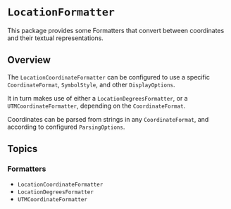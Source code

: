 # ``LocationFormatter``

This package provides some Formatters that convert between coordinates and their textual representations.

## Overview

The ``LocationCoordinateFormatter`` can be configured to use a specific ``CoordinateFormat``, ``SymbolStyle``, and other ``DisplayOptions``. 

It in turn makes use of either a ``LocationDegreesFormatter``, or a  ``UTMCoordinateFormatter``, depending on the ``CoordinateFormat``.

Coordinates can be parsed from strings in any ``CoordinateFormat``, and according to configured  ``ParsingOptions``.


## Topics


### Formatters

- ``LocationCoordinateFormatter``
- ``LocationDegreesFormatter``
- ``UTMCoordinateFormatter``
